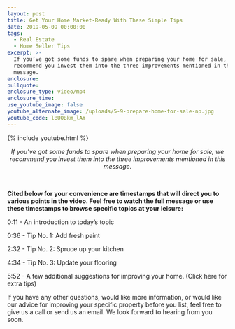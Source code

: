 ```yaml
---
layout: post
title: Get Your Home Market-Ready With These Simple Tips
date: 2019-05-09 00:00:00
tags:
  - Real Estate
  - Home Seller Tips
excerpt: >-
  If you’ve got some funds to spare when preparing your home for sale, we
  recommend you invest them into the three improvements mentioned in this
  message.
enclosure:
pullquote:
enclosure_type: video/mp4
enclosure_time:
use_youtube_image: false
youtube_alternate_image: /uploads/5-9-prepare-home-for-sale-np.jpg
youtube_code: lBUOBkm_lAY
---
```


{% include youtube.html %}

<center><em>If you&rsquo;ve got some funds to spare when preparing your home for sale, we recommend you invest them into the three improvements mentioned in this message.</em></center>

&nbsp;

**Cited below for your convenience are timestamps that will direct you to various points in the video. Feel free to watch the full message or use these timestamps to browse specific topics at your leisure:**

0:11 - An introduction to today’s topic

0:36 - Tip No. 1: Add fresh paint

2:32 - Tip No. 2: Spruce up your kitchen

4:34 - Tip No. 3: Update your flooring

5:52 - A few additional suggestions for improving your home. (Click here for extra tips)

If you have any other questions, would like more information, or would like our advice for improving your specific property before you list, feel free to give us a call or send us an email. We look forward to hearing from you soon.
